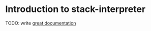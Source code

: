 # Introduction to stack-interpreter

TODO: write [great documentation](http://jacobian.org/writing/what-to-write/)
